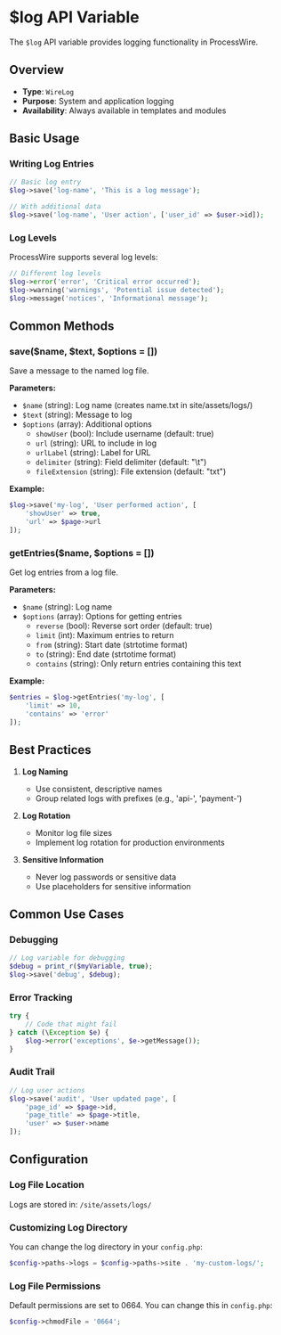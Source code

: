 # $log API Variable

The `$log` API variable provides logging functionality in ProcessWire.

## Overview

- **Type**: `WireLog`
- **Purpose**: System and application logging
- **Availability**: Always available in templates and modules

## Basic Usage

### Writing Log Entries

```php
// Basic log entry
$log->save('log-name', 'This is a log message');

// With additional data
$log->save('log-name', 'User action', ['user_id' => $user->id]);
```

### Log Levels

ProcessWire supports several log levels:

```php
// Different log levels
$log->error('error', 'Critical error occurred');
$log->warning('warnings', 'Potential issue detected');
$log->message('notices', 'Informational message');
```

## Common Methods

### save($name, $text, $options = [])
Save a message to the named log file.

**Parameters:**
- `$name` (string): Log name (creates name.txt in site/assets/logs/)
- `$text` (string): Message to log
- `$options` (array): Additional options
  - `showUser` (bool): Include username (default: true)
  - `url` (string): URL to include in log
  - `urlLabel` (string): Label for URL
  - `delimiter` (string): Field delimiter (default: "\t")
  - `fileExtension` (string): File extension (default: "txt")

**Example:**
```php
$log->save('my-log', 'User performed action', [
    'showUser' => true,
    'url' => $page->url
]);
```

### getEntries($name, $options = [])
Get log entries from a log file.

**Parameters:**
- `$name` (string): Log name
- `$options` (array): Options for getting entries
  - `reverse` (bool): Reverse sort order (default: true)
  - `limit` (int): Maximum entries to return
  - `from` (string): Start date (strtotime format)
  - `to` (string): End date (strtotime format)
  - `contains` (string): Only return entries containing this text

**Example:**
```php
$entries = $log->getEntries('my-log', [
    'limit' => 10,
    'contains' => 'error'
]);
```

## Best Practices

1. **Log Naming**
   - Use consistent, descriptive names
   - Group related logs with prefixes (e.g., 'api-', 'payment-')

2. **Log Rotation**
   - Monitor log file sizes
   - Implement log rotation for production environments

3. **Sensitive Information**
   - Never log passwords or sensitive data
   - Use placeholders for sensitive information

## Common Use Cases

### Debugging
```php
// Log variable for debugging
$debug = print_r($myVariable, true);
$log->save('debug', $debug);
```

### Error Tracking
```php
try {
    // Code that might fail
} catch (\Exception $e) {
    $log->error('exceptions', $e->getMessage());
}
```

### Audit Trail
```php
// Log user actions
$log->save('audit', 'User updated page', [
    'page_id' => $page->id,
    'page_title' => $page->title,
    'user' => $user->name
]);
```

## Configuration

### Log File Location
Logs are stored in: `/site/assets/logs/`

### Customizing Log Directory
You can change the log directory in your `config.php`:

```php
$config->paths->logs = $config->paths->site . 'my-custom-logs/';
```

### Log File Permissions
Default permissions are set to 0664. You can change this in `config.php`:

```php
$config->chmodFile = '0664';
```
